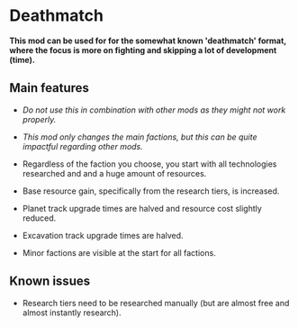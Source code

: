 # Deathmatch

**This mod can be used for for the somewhat known 'deathmatch' format, where the focus is more on fighting and skipping a lot of development (time).**

## Main features

- *Do not use this in combination with other mods as they might not work properly.*
- *This mod only changes the main factions, but this can be quite impactful regarding other mods.*

- Regardless of the faction you choose, you start with all technologies researched and and a huge amount of resources.
- Base resource gain, specifically from the research tiers, is increased.
- Planet track upgrade times are halved and resource cost slightly reduced.
- Excavation track upgrade times are halved.
- Minor factions are visible at the start for all factions.

## Known issues

- Research tiers need to be researched manually (but are almost free and almost instantly research).